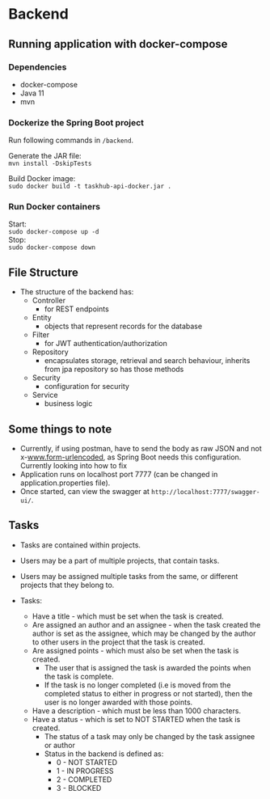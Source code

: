 # Backend

## Running application with docker-compose

### Dependencies
* docker-compose
* Java 11
* mvn

### Dockerize the Spring Boot project
Run following commands in `/backend`.

Generate the JAR file:  
`mvn install -DskipTests`

Build Docker image:  
`sudo docker build -t taskhub-api-docker.jar .`

### Run Docker containers
Start:  
`sudo docker-compose up -d`  
Stop:  
`sudo docker-compose down`

## File Structure
* The structure of the backend has:
    * Controller
        * for REST endpoints
    * Entity
        * objects that represent records for the database
    * Filter
        * for JWT authentication/authorization
    * Repository
        * encapsulates storage, retrieval and search behaviour, inherits from jpa repository so has those methods
    * Security
        * configuration for security
    * Service
        * business logic

## Some things to note 
* Currently, if using postman, have to send the body as raw JSON and not x-www.form-urlencoded, as Spring Boot needs this configuration. Currently looking into how to fix
* Application runs on localhost port 7777 (can be changed in application.properties file).
* Once started, can view the swagger at `http://localhost:7777/swagger-ui/`.

## Tasks
* Tasks are contained within projects.
* Users may be a part of multiple projects, that contain tasks.
* Users may be assigned multiple tasks from the same, or different projects that they belong to.

* Tasks:
    * Have a title - which must be set when the task is created.
    * Are assigned an author and an assignee - when the task created the author is set as the assignee, which may be changed by the author to other users in the project that the task is created.
    * Are assigned points - which must also be set when the task is created.
        * The user that is assigned the task is awarded the points when the task is complete.
        * If the task is no longer completed (i.e is moved from the completed status to either in progress or not started), then the user is no longer awarded with those points.
    * Have a description - which must be less than 1000 characters.
    * Have a status - which is set to NOT STARTED when the task is created.
        * The status of a task may only be changed by the task assignee or author
        * Status in the backend is defined as:
            * 0 - NOT STARTED
            * 1 - IN PROGRESS
            * 2 - COMPLETED
            * 3 - BLOCKED
    